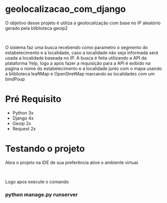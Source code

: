 # geolocalizacao_com_django

<p>O objetivo desse projeto é utiliza a geolocalização com base no IP aleatório gerado pela bliblioteca geoip2</p> </br>
<p>O sistema faz uma busca recebendo como parametro o segmento do estabelecimento e a localidade, caso a localidade não seja informada será usada a localidade baseada no IP.
A busca é feita utilizando a API da plataforma Yelp, logo a após fazer a requisição para a API é exibido na pagina o nome do estabelecimento e a localidade junto com o mapa usando a bliblioteca leaftMap e OpenStretMap marcando as localidades com um bindPoup 
</p>
<h1>Pré Requisito</h1>
<ul>
<li>Python 3x</li>
<li>Django 4x</li>
<li>Geoip 2x</li>
<li>Request 2x</li>
</ul>
<h1>Testando o projeto</h1>
<p>Abra o projeto na IDE de sua preferência ative o ambiente virtual.</p><br>
<p>Logo apos execute o comando <h3>python manage.py runserver</h3></p>
